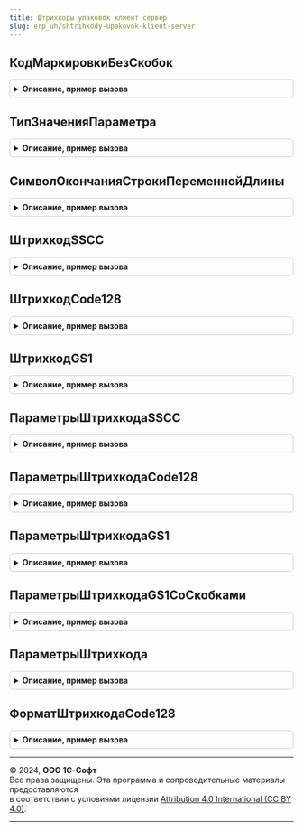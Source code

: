 ```yaml
---
title: Штрихкоды упаковок клиент сервер
slug: erp_uh/shtrihkody-upakovok-klient-server
---
```



## КодМаркировкиБезСкобок
<details style="margin: 1em 0; padding: 0.5em; border: 1px solid #ccc; border-radius: 6px;">

<summary style="font-weight: bold; cursor: pointer;">Описание, пример вызова</summary>

```bsl

// Убирает разделители идентификаторов "(", ")" из кода маркировки.
//
// Параметры:
//  КодМаркировки - Строка - Код маркировки.
//  УстанавливатьИдентификаторПримененияSSCC - Булево -
// Возвращаемое значение:
//  Строка - Код маркировки без разделителей.
Функция КодМаркировкиБезСкобок(КодМаркировки, УстанавливатьИдентификаторПримененияSSCC = Истина) Экспорт
```

Пример вызова
```bsl
Результат = ШтрихкодыУпаковокКлиентСервер.КодМаркировкиБезСкобок(КодМаркировки, УстанавливатьИдентификаторПримененияSSCC);
```
</details>

## ТипЗначенияПараметра
<details style="margin: 1em 0; padding: 0.5em; border: 1px solid #ccc; border-radius: 6px;">

<summary style="font-weight: bold; cursor: pointer;">Описание, пример вызова</summary>

```bsl

// Возвращает уточненное описание типов значения идентификатора применения по базовому типу
// и значению дополнительного параметра.
//
// Параметры:
// 	КлючИдентификатора - Строка - Код (ключ) идентификатора применения
// 	ДополнительныйПараметрЗначение - Число - Значение дополнительного параметра
//
// Возвращаемое значение:
// 	ОписаниеТипов - уточненное описание типов для значения идентификатора применения
//
Функция ТипЗначенияПараметра(КлючИдентификатора, ДополнительныйПараметрЗначение = 0) Экспорт
```

Пример вызова
```bsl
Результат = ШтрихкодыУпаковокКлиентСервер.ТипЗначенияПараметра(КлючИдентификатора, ДополнительныйПараметрЗначение);
```
</details>

## СимволОкончанияСтрокиПеременнойДлины
<details style="margin: 1em 0; padding: 0.5em; border: 1px solid #ccc; border-radius: 6px;">

<summary style="font-weight: bold; cursor: pointer;">Описание, пример вызова</summary>

```bsl

// Возвращает значение спецсимвола окончания параметра переменной длины.
// Например, идентификатор СерийныйНомер может иметь переменную длину до 20 символов в штрихкоде.
// Если ключи идентификаторов не ограничиваются скобками, тогда в конце полей
// переменной длины должен стоять спецсимвол. Не сериализуется.
//
// Возвращаемое значение:
// 	Строка - значение не сериализуемого спецсимвола
//
Функция СимволОкончанияСтрокиПеременнойДлины() Экспорт
```

Пример вызова
```bsl
Результат = ШтрихкодыУпаковокКлиентСервер.СимволОкончанияСтрокиПеременнойДлины() 
```
</details>

## ШтрихкодSSCC
<details style="margin: 1em 0; padding: 0.5em; border: 1px solid #ccc; border-radius: 6px;">

<summary style="font-weight: bold; cursor: pointer;">Описание, пример вызова</summary>

```bsl

// Возвращает сгенерированный штрихкод SSCC по переданным параметрам.
//
// Параметры:
//  ПараметрыШтрихкода  - Структура - Структура входящих параметров штрихкода.
// 	 * ЦифраРасширения    - Число - Цифра расширения SSCC.
// 	 * ПрефиксКомпанииGS1 - Число - префикс компании GS1.
// 	 * СерийныйНомерSSCC  - Число - серийный номер SSCC.
// 	УстанавливатьСкобки                  - Булево - Если истина, то идентификатор SSCC 00 будет помещен в скобки.
// 	УстанавливатьИдентификаторПрименения - Булево - Если истина, то будет установлен индентификатор применения.
//
// Возвращаемое значение:
// 	Строка - Сгенерированный штрихкод.
//
Функция ШтрихкодSSCC(ПараметрыШтрихкода, УстанавливатьСкобки = Истина, УстанавливатьИдентификаторПрименения = Истина) Экспорт
```

Пример вызова
```bsl
Результат = ШтрихкодыУпаковокКлиентСервер.ШтрихкодSSCC(ПараметрыШтрихкода, УстанавливатьСкобки, УстанавливатьИдентификаторПрименения);
```
</details>

## ШтрихкодCode128
<details style="margin: 1em 0; padding: 0.5em; border: 1px solid #ccc; border-radius: 6px;">

<summary style="font-weight: bold; cursor: pointer;">Описание, пример вызова</summary>

```bsl

// Возвращает сгенерированный штрихкод Code128 по переданным параметрам
//
// Параметры:
// 	ПараметрыШтрихкода  - Структура - Структура входящих параметров штрихкода
// 	 * НомерФорматаCode128 - Число - Не 0, номер формата Code-128. (Подробнее см. метод ФорматШтрихкодаCode128)
// 	 * Список остальных параметров различен для каждого формата (см. в описании методов:
// 	                    ШтрихкодCode128Формат1, ШтрихкодCode128Формат2, ШтрихкодCode128Формат3)
//
// Возвращаемое значение:
// 	Строка - Сгенерированный штрихкод
//
Функция ШтрихкодCode128(ПараметрыШтрихкода) Экспорт
```

Пример вызова
```bsl
Результат = ШтрихкодыУпаковокКлиентСервер.ШтрихкодCode128(ПараметрыШтрихкода) 
```
</details>

## ШтрихкодGS1
<details style="margin: 1em 0; padding: 0.5em; border: 1px solid #ccc; border-radius: 6px;">

<summary style="font-weight: bold; cursor: pointer;">Описание, пример вызова</summary>

```bsl

// Возвращает сгенерированный штрихкод в формате GS1
//
// Параметры:
// 	ИспользуемыеИдентификаторы - Массив структур используемых идентификаторов применения GS1. Свойства структур:
// 	   *ИмяИдентификатора          - Строка, имя идентификатора в верхнем регистре, например, "МАССАНЕТТОВКГ"
// 	   *КлючИдентификатора         - Строка, ключ идентификатора без значения дополнительного параметра.
// 	                                  Например, для МассаНеттоВКг указывается 310 вместо 3102.
// 	   *Значение                   - Значение идентификатора. Строка, дата, число.
// 	   *ДополнительныйПараметр     - Число. Например, для МассаНеттоВКг последняя цифра 2 в идентификаторе (3102) - количество
// 	                                      знаков после запятой.
// 	УстанавливатьСкобки - Булево    - Если истина, то коды идентификаторов (вместе с дополнительными параметрами идентификаторов,
// 	                                  при их наличии) будут помещены внутрь скобок ().
// 	СимволFNC1          - Строка    - Символ завершения параметра переменной длины.
// 	                                  Может принимать значения: "", Символ(29), [NFC1].
// 	                                  Штрихкод с символом Символ(29) не может передаваться с клиента на сервер.
//
// Возвращаемое значение:
// 	Строка - сгенерированный штрихкод. При не заполненных параметрах штрихкод сгенерирован не будет.
//
Функция ШтрихкодGS1(ИспользуемыеИдентификаторы, УстанавливатьСкобки = Истина, СимволFNC1 = "") Экспорт
```

Пример вызова
```bsl
Результат = ШтрихкодыУпаковокКлиентСервер.ШтрихкодGS1(ИспользуемыеИдентификаторы, УстанавливатьСкобки, СимволFNC1);
```
</details>

## ПараметрыШтрихкодаSSCC
<details style="margin: 1em 0; padding: 0.5em; border: 1px solid #ccc; border-radius: 6px;">

<summary style="font-weight: bold; cursor: pointer;">Описание, пример вызова</summary>

```bsl

// Читает штрихкод формата SSCC и возвращает параметры штрихкода
//
// Параметры:
// 	Штрихкод - Строка - Штрихкод в формате SSCC
//
// Возвращаемое значение:
// 	Структура - структура параметров:
// 	 * Результат - Неопределено - Чтение штрихкода завершилось неудачей
// 	             - Структура - Параметры штрихкода, если штрихкод прочитан успешно:
// 	                ** ЦифраРасширения - Число - цифра расширения SSCC
// 	                ** ПрефиксКомпанииGS1 - Число - префикс компании GS1
// 	                ** СерийныйНомерSSCC  - Число - серийный номер SSCC
// 	                ** КонтрольноеЧисло   - Число - контрольная цифра штрихкода
// 	 * ТекстОшибки - Строка - Текст ошибки при чтении, если ошибки не было - то пустая строка.
//
Функция ПараметрыШтрихкодаSSCC(Знач Штрихкод) Экспорт
```

Пример вызова
```bsl
Результат = ШтрихкодыУпаковокКлиентСервер.ПараметрыШтрихкодаSSCC(Штрихкод) 
```
</details>

## ПараметрыШтрихкодаCode128
<details style="margin: 1em 0; padding: 0.5em; border: 1px solid #ccc; border-radius: 6px;">

<summary style="font-weight: bold; cursor: pointer;">Описание, пример вызова</summary>

```bsl

// Читает штрихкод формата Code128 и возвращает параметры штрихкода
//
// Параметры:
// 	Штрихкод - Строка - Штрихкод в формате 1 типа Code128 (устаревший формат)
//
// Возвращаемое значение:
// 	Структура из КлючИЗначение - структура параметров:
// 	 * Результат - Неопределено - Чтение штрихкода завершилось неудачей
// 	             - Структура - Параметры штрихкода, если штрихкод прочитан успешно:
// 	                ** НомерФорматаCode128 - Число - Не 0, номер формата Code-128 (подробнее см. метод ФорматШтрихкодаCode128)
// 	                ** Список прочих параметров определяется номером формата и подробнее описан в методах:
// 	                     ПараметрыШтрихкодаCode128Формат1, ПараметрыШтрихкодаCode128Формат2, ПараметрыШтрихкодаCode128Формат3
// 	 * ТекстОшибки - Строка - Текст ошибки при чтении, если ошибки не было - то пустая строка.
//
Функция ПараметрыШтрихкодаCode128(Знач Штрихкод) Экспорт
```

Пример вызова
```bsl
Результат = ШтрихкодыУпаковокКлиентСервер.ПараметрыШтрихкодаCode128(Штрихкод) 
```
</details>

## ПараметрыШтрихкодаGS1
<details style="margin: 1em 0; padding: 0.5em; border: 1px solid #ccc; border-radius: 6px;">

<summary style="font-weight: bold; cursor: pointer;">Описание, пример вызова</summary>

```bsl

// Читает штрихкод и возвращает параметры. Ключи идентификаторов применения не заключены в скобки,
// но после параметров переменной длины следует символ окончания параметра переменной длины.
//
// Параметры:
// 	Штрихкод     - Строка - Штрихкод, считанный со сканера.
// 	ПараметрыШтрихкода - Неопределено
// 	                   - Структура    - накопленные считанные параметры штрихкода.
//
// Возвращаемое значение:
// 	Структура из КлючИЗначение:
// 	 * Результат - Неопределено - Если в процессе чтения возникла ошибка.
// 	             - Массив из см. ПараметрЗначенияИдентификатораПрименения
// 	 * ТекстОшибки - Строка     - Содержит текст ошибки считывания, при ее наличии.
//
Функция ПараметрыШтрихкодаGS1(Знач Штрихкод, ПараметрыШтрихкода = Неопределено) Экспорт
```

Пример вызова
```bsl
Результат = ШтрихкодыУпаковокКлиентСервер.ПараметрыШтрихкодаGS1(Штрихкод, ПараметрыШтрихкода);
```
</details>

## ПараметрыШтрихкодаGS1СоСкобками
<details style="margin: 1em 0; padding: 0.5em; border: 1px solid #ccc; border-radius: 6px;">

<summary style="font-weight: bold; cursor: pointer;">Описание, пример вызова</summary>

```bsl

// Читает штрихкод и возвращает параметры. Ключи идентификаторов применения заключены в скобки,
// но после параметров переменной длины1 не следует символ окончания параметра переменной длины.
// В данном формате штрихкод храниться в поле ИБ.
// См. описание функции ПараметрыШтрихкодаGS1.
//
// Параметры:
//  Штрихкод - Строка - Штрихкод
//  ПараметрыШтрихкода - Неопределено
//  ПараметрыШтрихкода - см. ПараметрыШтрихкодаCode128 -
//
// Возвращаемое значение:
// - Неопределено
// - см. ПараметрыШтрихкодаGS1
Функция ПараметрыШтрихкодаGS1СоСкобками(Знач Штрихкод, ПараметрыШтрихкода = Неопределено) Экспорт
```

Пример вызова
```bsl
Результат = ШтрихкодыУпаковокКлиентСервер.ПараметрыШтрихкодаGS1СоСкобками(Штрихкод, ПараметрыШтрихкода);
```
</details>

## ПараметрыШтрихкода
<details style="margin: 1em 0; padding: 0.5em; border: 1px solid #ccc; border-radius: 6px;">

<summary style="font-weight: bold; cursor: pointer;">Описание, пример вызова</summary>

```bsl

// Читает штрихкод неизвестного типа штрихкода и возвращает параметры.
// Для каждого типа штрихкода возвращаются соответствующие параметры.
//
// Параметры:
//  Штрихкод - Строка - Штрихкод
//
// Возвращаемое значение:
// - Неопределено
// - см. ПараметрыШтрихкодаSSCC
// - см. ПараметрыШтрихкодаCode128
// - см. ПараметрыШтрихкодаGS1
//
Функция ПараметрыШтрихкода(Знач Штрихкод) Экспорт
```

Пример вызова
```bsl
Результат = ШтрихкодыУпаковокКлиентСервер.ПараметрыШтрихкода(Штрихкод) 
```
</details>

## ФорматШтрихкодаCode128
<details style="margin: 1em 0; padding: 0.5em; border: 1px solid #ccc; border-radius: 6px;">

<summary style="font-weight: bold; cursor: pointer;">Описание, пример вызова</summary>

```bsl

// Возвращает номер формата Code-128 по переданному штрихкоду.
//
// Параметры:
// 	Штрихкод - Строка - Штрихкод товара.
//
// Возвращаемое значение:
// 	Число - Номер формата Code-128. Если значение 0, то формат не определен.
//
Функция ФорматШтрихкодаCode128(Штрихкод) Экспорт
```

Пример вызова
```bsl
Результат = ШтрихкодыУпаковокКлиентСервер.ФорматШтрихкодаCode128(Штрихкод) 
```
</details>

---

© 2024, **ООО 1С-Софт**  
Все права защищены. Эта программа и сопроводительные материалы предоставляются  
в соответствии с условиями лицензии [Attribution 4.0 International (CC BY 4.0)](https://creativecommons.org/licenses/by/4.0/legalcode).

---
